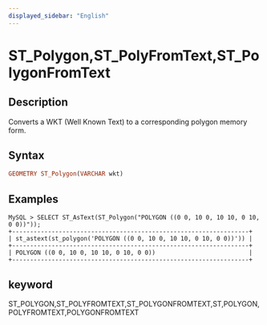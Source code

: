 ```yaml
---
displayed_sidebar: "English"
---
```


# ST_Polygon,ST_PolyFromText,ST_PolygonFromText

## Description

Converts a WKT (Well Known Text) to a corresponding polygon memory form.

## Syntax

```Haskell
GEOMETRY ST_Polygon(VARCHAR wkt)
```

## Examples

```Plain Text
MySQL > SELECT ST_AsText(ST_Polygon("POLYGON ((0 0, 10 0, 10 10, 0 10, 0 0))"));
+------------------------------------------------------------------+
| st_astext(st_polygon('POLYGON ((0 0, 10 0, 10 10, 0 10, 0 0))')) |
+------------------------------------------------------------------+
| POLYGON ((0 0, 10 0, 10 10, 0 10, 0 0))                          |
+------------------------------------------------------------------+
```

## keyword

ST_POLYGON,ST_POLYFROMTEXT,ST_POLYGONFROMTEXT,ST,POLYGON,POLYFROMTEXT,POLYGONFROMTEXT
